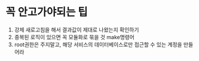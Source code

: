 # 꼭 안고가야되는 팁
1. 강제 새로고침을 해서 결과값이 제대로 나왔는지 확인하기
2. 중복된 로직이 있으면 꼭 모듈화로 묶을 것 make명령어
3. root권한은 주지말고, 해당 서비스의 데이터베이스로만 접근할 수 있는 계정을 만들어라
<!--stackedit_data:
eyJoaXN0b3J5IjpbMTY5NzY0MDY0MV19
-->